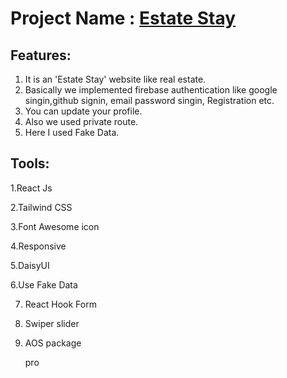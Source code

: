 # Project Name : [Estate Stay](https://estate-stay.web.app/)

## Features: 
1. It is an 'Estate Stay' website like real estate. 
2. Basically we implemented firebase authentication like google singin,github signin, email password singin, Registration etc.
3. You can update your profile.
4. Also we used private route.
5. Here I used Fake Data.


## Tools: 
1.React Js

2.Tailwind CSS

3.Font Awesome icon

4.Responsive

5.DaisyUI

6.Use Fake Data

7. React Hook Form

8. Swiper slider

9. AOS package

    pro



